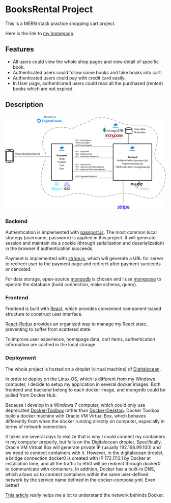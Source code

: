 # BooksRental Project

This is a MERN stack practice shopping cart project.

Here is the link to [my homepage](http://booksrental.me).

## Features

- All users could view the whole shop pages and view detail of specific book.
- Authenticated users could follow some books and take books into cart.
- Authenticated users could pay with credit card easily.
- In User page, authenticated users could read all the purchased (rented) books which are not expired.

## Description

![architecture diagram][architecture]

[architecture]: https://github.com/jackylearn/shopping/blob/master/architecture.png

### Backend

Authentication is implemented with [passport.js](http://www.passportjs.org/). The most common local strategy (username, password) is applied in this project. It will generate session and maintain via a cookie (through serialization and deserialization) in the browser if authentication succeeds.

Payment is implemented with [stripe.js](https://stripe.com/docs/js), which will generate a URL for server to redirect user to the payment page and redirect after payment succeeds or canceled.

For data storage, open-source [mongodb](https://docs.mongodb.com/manual/) is chosen and I use [mongoose](https://mongoosejs.com/docs/guide.html) to operate the database (build connection, make schema, query).

### Frontend

Frontend is built with [React](https://reactjs.org/), which provides convenient component-based structure to construct user interface.

[React-Redux](https://react-redux.js.org/) provides an organized way to manage my React state, preventing to suffer from scattered state.

To improve user experience, homepage data, cart items, authentication information are cached in the local storage.

### Deployment

The whole project is hosted on a droplet (virtual machine) of [Digitalocean](https://www.digitalocean.com/solutions/website-hosting/).

In order to deploy on the Linux OS, which is different from my Windows computer, I decide to setup my application in several docker images.
Both frontend and backend belong to each docker image, and mongodb could be pulled from Docker Hub.

Because I develop in a Windows 7 computer, which could only use deprecated [Docker-Toolbox](https://github.com/docker/toolbox) rather than [Docker-Desktop](https://www.docker.com/products/docker-desktop). Docker Toolbox build a docker machine with Oracle VM Virtual Box, which behaves differently from when the docker running directly on computer, especially in terms of network connection.

It takes me several days to realize that is why I could connect my containers in my computer properly, but fails on the Digitalocean droplet. Specifically, Oracle VM Virtual Box will generate private IP (usually 192.168.99.100) and we need to connect containers with it. However, in the digitalocean droplet, a bridge connection docker0 is created with IP 172.17.0.1 by Docker at installation time, and all the traffic to eth0 will be redirect through docker0 to communicate with containers. In addition, Docker has a built-in DNS, which allows us to connect containers within the same user-defined network by the service name defined in the docker-compose.yml. Even better!

[This article](https://bbs.huaweicloud.com/blogs/detail/223529) really helps me a lot to understand the network behinds Docker.
